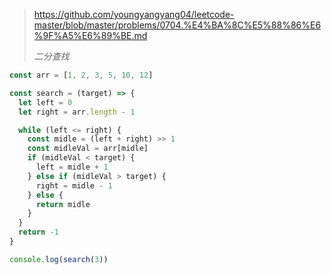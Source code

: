 > https://github.com/youngyangyang04/leetcode-master/blob/master/problems/0704.%E4%BA%8C%E5%88%86%E6%9F%A5%E6%89%BE.md 
>
> *二分查找*

```js
const arr = [1, 2, 3, 5, 10, 12]

const search = (target) => {
  let left = 0
  let right = arr.length - 1

  while (left <= right) {
    const midle = (left + right) >> 1
    const midleVal = arr[midle]
    if (midleVal < target) {
      left = midle + 1
    } else if (midleVal > target) {
      right = midle - 1
    } else {
      return midle
    }
  }
  return -1
}

console.log(search(3))
```
